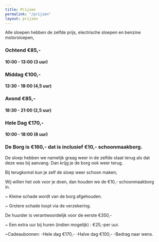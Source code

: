 ```yaml
---
title: Prijzen
permalink: "/prijzen"
layout: prijzen
---
```


Alle sloepen hebben de zelfde prijs, electrische sloepen en benzine motorsloepen,

### Ochtend €85,- 

#### 10:00 - 13:00 (3 uur)

### Middag €100,-

#### 13:30 - 18:00 (4,5 uur)

###  Avond €85,-

#### 18:30 - 21:00 (2,5 uur)

### Hele Dag €170,-

#### 10:00 - 18:00 (8 uur) 




### De Borg is €160,-  dat is inclusief €10,- schoonmaakborg.

De sloep hebben we namelijk graag weer in de zelfde staat terug als dat deze was bij aanvang. Dan krijg je de borg ook weer terug.

Bij terugkomst kun je zelf de sloep weer schoon maken;

Wij willen het ook  voor je doen, dan houden we de €10,- schoonmaakborg in.

~ Kleine schade wordt van de borg afgehouden.

~ Grotere schade loopt via de verzekering.

De huurder is verantwoordelijk voor de eerste €350,-

~ Een extra uur bij huren (indien mogelijk) : €25,-per uur. 

~Cadeaubonnen: -Hele dag €170,-
               -Halve dag €100,-
               -Bedrag naar wens.
